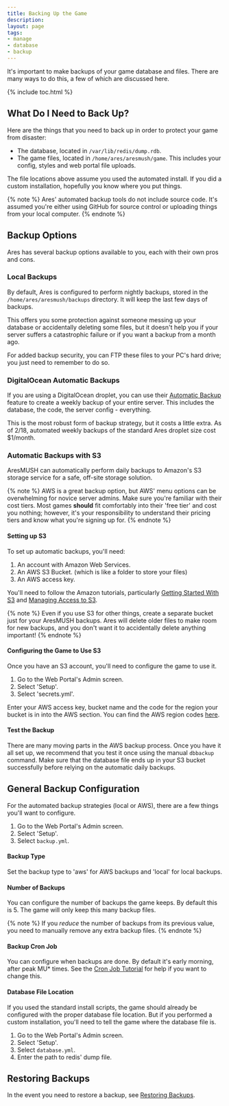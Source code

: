 ```yaml
---
title: Backing Up the Game
description: 
layout: page
tags:
- manage
- database
- backup
---
```


It's important to make backups of your game database and files.  There are many ways to do this, a few of which are discussed here.  

{% include toc.html %}

## What Do I Need to Back Up?

Here are the things that you need to back up in order to protect your game from disaster:

* The database, located in `/var/lib/redis/dump.rdb`.
* The game files, located in `/home/ares/aresmush/game`. This includes your config, styles and web portal file uploads.

The file locations above assume you used the automated install. If you did a custom installation, hopefully you know where you put things.

{% note %} 
Ares' automated backup tools do not include source code.  It's assumed you're either using GitHub for source control or uploading things from your local computer.
{% endnote %}

## Backup Options

Ares has several backup options available to you, each with their own pros and cons.

### Local Backups

By default, Ares is configured to perform nightly backups, stored in the `/home/ares/aresmush/backups` directory. It will keep the last few days of backups.

This offers you some protection against someone messing up your database or accidentally deleting some files, but it doesn't help you if your server suffers a catastrophic failure or if you want a backup from a month ago.

For added backup security, you can FTP these files to your PC's hard drive; you just need to remember to do so.

### DigitalOcean Automatic Backups

If you are using a DigitalOcean droplet, you can use their [Automatic Backup](https://www.digitalocean.com/community/tutorials/an-introduction-to-digitalocean-backups) feature to create a weekly backup of your entire server.  This includes the database, the code, the server config - everything.  

This is the most robust form of backup strategy, but it costs a little extra.  As of 2/18, automated weekly backups of the standard Ares droplet size cost $1/month.

### Automatic Backups with S3

AresMUSH can automatically perform daily backups to Amazon's S3 storage service for a safe, off-site storage solution. 

{% note %} 
AWS is a great backup option, but AWS' menu options can be overwhelming for novice server admins.  Make sure you're familiar with their cost tiers.  Most games <b>should</b> fit comfortably into their 'free tier' and cost you nothing; however, it's your responsibility to understand their pricing tiers and know what you're signing up for.
{% endnote %}

#### Setting up S3

To set up automatic backups, you'll need:

1. An account with Amazon Web Services.
2. An AWS S3 Bucket.  (which is like a folder to store your files)
3. An AWS access key.

You'll need to follow the Amazon tutorials, particularly [Getting Started With S3](http://docs.aws.amazon.com/AmazonS3/latest/gsg/AmazonS3Basics.html) and [Managing Access to S3](http://docs.aws.amazon.com/AmazonS3/latest/dev/intro-managing-access-s3-resources.html).

{% note %} 
Even if you use S3 for other things, create a separate bucket just for your AresMUSH backups.  Ares will delete older files to make room for new backups, and you don't want it to accidentally delete anything important!
{% endnote %}

#### Configuring the Game to Use S3

Once you have an S3 account, you'll need to configure the game to use it.

1. Go to the Web Portal's Admin screen.  
2. Select 'Setup'.
3. Select 'secrets.yml'.

Enter your AWS access key, bucket name and the code for the region your bucket is in into the AWS section.  You can find the AWS region codes [here](http://docs.aws.amazon.com/general/latest/gr/rande.html#apigateway_region).

#### Test the Backup

There are many moving parts in the AWS backup process.  Once you have it all set up, we recommend that you test it once using the manual `dbbackup` command.  Make sure that the database file ends up in your S3 bucket successfully before relying on the automatic daily backups.

## General Backup Configuration

For the automated backup strategies (local or AWS), there are a few things you'll want to configure.

1. Go to the Web Portal's Admin screen.  
2. Select 'Setup'.
3. Select `backup.yml`.

#### Backup Type

Set the backup type to 'aws' for AWS backups and 'local' for local backups.

#### Number of Backups

You can configure the number of backups the game keeps.  By default this is 5.  The game will only keep this many backup files.

{% note %}
If you _reduce_ the number of backups from its previous value, you need to manually remove any extra backup files.
{% endnote %}

#### Backup Cron Job

You can configure when backups are done.  By default it's early morning, after peak MU* times.  See the [Cron Job Tutorial](http://www.aresmush.com/tutorials/code/cron.html) for help if you want to change this.

#### Database File Location

If you used the standard install scripts, the game should already be configured with the proper database file location.  But if you performed a custom installation, you'll need to tell the game where the database file is.

1. Go to the Web Portal's Admin screen.  
2. Select 'Setup'.
3. Select `database.yml`.
4. Enter the path to redis' dump file.

## Restoring Backups

In the event you need to restore a backup, see [Restoring Backups](/tutorials/manage/restore-db.html).